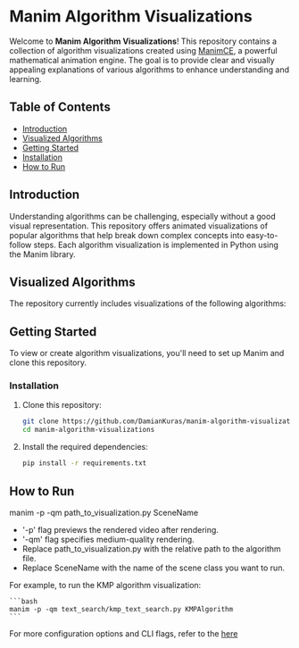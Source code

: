 # Manim Algorithm Visualizations

Welcome to **Manim Algorithm Visualizations**! This repository contains a collection of algorithm visualizations created using [ManimCE](https://github.com/ManimCommunity/manim), a powerful mathematical animation engine. The goal is to provide clear and visually appealing explanations of various algorithms to enhance understanding and learning.

## Table of Contents

- [Introduction](#introduction)
- [Visualized Algorithms](#visualized-algorithms)
- [Getting Started](#getting-started)
- [Installation](#installation)
- [How to Run](#how-to-run)

## Introduction

Understanding algorithms can be challenging, especially without a good visual representation. This repository offers animated visualizations of popular algorithms that help break down complex concepts into easy-to-follow steps. Each algorithm visualization is implemented in Python using the Manim library.

## Visualized Algorithms

The repository currently includes visualizations of the following algorithms:


## Getting Started

To view or create algorithm visualizations, you'll need to set up Manim and clone this repository.


### Installation

1. Clone this repository:

   ```bash
   git clone https://github.com/DamianKuras/manim-algorithm-visualizations
   cd manim-algorithm-visualizations
   ```
2. Install the required dependencies:
    ```bash
    pip install -r requirements.txt
    ```
## How to Run

manim -p -qm path_to_visualization.py SceneName

- '-p' flag previews the rendered video after rendering.
- '-qm' flag specifies medium-quality rendering.
- Replace path_to_visualization.py with the relative path to the algorithm file.
- Replace SceneName with the name of the scene class you want to run.

For example, to run the KMP algorithm visualization:

    ```bash
    manim -p -qm text_search/kmp_text_search.py KMPAlgorithm
    ```

For more configuration options and CLI flags, refer to the [here](https://docs.manim.community/en/v0.18.1/guides/configuration.html)
